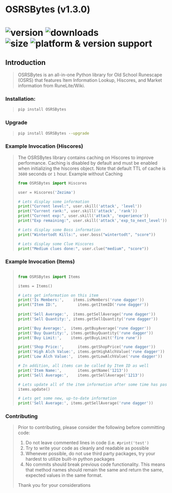 # OSRSBytes (v1.3.0)
![version](https://img.shields.io/pypi/v/OSRSBytes?style=for-the-badge)
![downloads](https://img.shields.io/pypi/dm/OSRSBytes?style=for-the-badge)<br>
![size](https://img.shields.io/github/languages/code-size/coffee-fueled-deadlines/osrsbytes?style=for-the-badge)
![platform & version support](https://img.shields.io/pypi/pyversions/OSRSBytes?style=for-the-badge)
=======
## Introduction
> 
> OSRSBytes is an all-in-one Python library for Old School Runescape (OSRS) that features Item Information Lookup, Hiscores, and Market information from RuneLite/Wiki.
 
### Installation:
> ```cmd
> pip install OSRSBytes
> ```

### Upgrade
> ```cmd
> pip install OSRSBytes --upgrade
> ```

### Example Invocation (Hiscores)
> The OSRSBytes library contains caching on Hiscores to improve performance.  Caching is disabled by default and must be enabled when initializing the hiscores object.  Note that default TTL of cache is `3600` seconds or `1` hour.
> Example without Caching
> ```python
> from OSRSBytes import Hiscores
> 
> user = Hiscores('Zezima')
> 
> # Lets display some information
> print("Current level:", user.skill('attack', 'level'))
> print("Current rank:", user.skill('attack', 'rank'))
> print("Current exp:", user.skill('attack', 'experience'))
> print("Exp remaining:", user.skill('attack','exp_to_next_level'))
> 
> # Lets display some Boss information
> print("Wintertodt Kills:", user.boss("wintertodt", "score"))
> 
> # Lets display some Clue Hiscores
> print("Medium clues done:", user.clue("medium", "score"))
> ```

### Example Invocation (Items)
> ```python
> 
> from OSRSBytes import Items
> 
> items = Items()
> 
> # Lets get information on this item
> print('Is Members:',    items.isMembers('rune dagger'))
> print("Item ID:",         items.getItemID('rune dagger'))
>     
> print('Sell Average:',  items.getSellAverage('rune dagger'))
> print('Sell Quantity:', items.getSellQuantity('rune dagger'))
> 
> print('Buy Average:',  items.getBuyAverage('rune dagger'))
> print('Buy Quantity:', items.getBuyQuantity('rune dagger'))
> print('Buy Limit:',    items.getBuyLimit('fire rune'))
> 
> print('Shop Price:',      items.getShopPrice('rune dagger'))
> print('High Alch Value:', items.getHighAlchValue('rune dagger'))
> print('Low Alch Value:',  items.getLowAlchValue('rune dagger'))
> 
> # In addition, all items can be called by Item ID as well
> print('Item Name:',       items.getName('1213'))
> print('Sell Average:',    items.getSellAverage('1213'))
> 
> # Lets update all of the item information after some time has passed
> items.update()
> 
> # Lets get some new, up-to-date information
> print('Sell Average:', items.getSellAverage('rune dagger'))
> ```

### Contributing
> Prior to contributing, please consider the following before committing code:
> 
> 1. Do not leave commented lines in code (i.e. `#print('test')`
> 1. Try to write your code as cleanly and readable as possible
> 1. Whenever possible, do not use third party packages, try your hardest to utilize built-in python packages
> 1. No commits should break previous code functionality.  This means that method names should remain the same and return the same, expected values in the same format.
> 
> Thank you for your considerations
